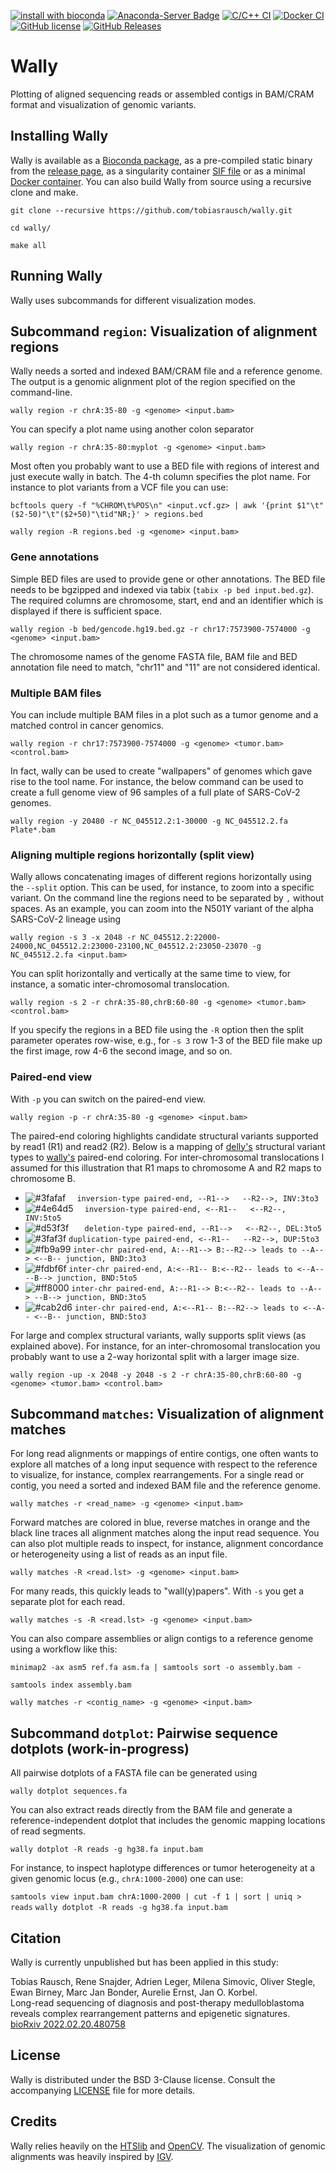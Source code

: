 [![install with bioconda](https://img.shields.io/badge/install%20with-bioconda-brightgreen.svg?style=flat-square)](http://bioconda.github.io/recipes/wally/README.html)
[![Anaconda-Server Badge](https://anaconda.org/bioconda/wally/badges/downloads.svg)](https://anaconda.org/bioconda/wally)
[![C/C++ CI](https://github.com/tobiasrausch/wally/workflows/C/C++%20CI/badge.svg)](https://github.com/tobiasrausch/wally/actions)
[![Docker CI](https://github.com/tobiasrausch/wally/workflows/Docker%20CI/badge.svg)](https://hub.docker.com/r/trausch/wally/)
[![GitHub license](https://img.shields.io/badge/License-BSD%203--Clause-blue.svg)](https://github.com/tobiasrausch/wally/blob/master/LICENSE)
[![GitHub Releases](https://img.shields.io/github/release/tobiasrausch/wally.svg)](https://github.com/tobiasrausch/wally/releases)

# Wally

Plotting of aligned sequencing reads or assembled contigs in BAM/CRAM format and visualization of genomic variants.

## Installing Wally

Wally is available as a [Bioconda package](https://anaconda.org/bioconda/wally), as a pre-compiled static binary from the [release page](https://github.com/tobiasrausch/wally/releases/), as a singularity container [SIF file](https://github.com/tobiasrausch/wally/releases/) or as a minimal [Docker container](https://hub.docker.com/r/trausch/wally/). You can also build Wally from source using a recursive clone and make. 

`git clone --recursive https://github.com/tobiasrausch/wally.git`

`cd wally/`

`make all`


## Running Wally

Wally uses subcommands for different visualization modes.

## Subcommand `region`: Visualization of alignment regions

Wally needs a sorted and indexed BAM/CRAM file and a reference genome. The output is a genomic alignment plot of the region specified on the command-line.

`wally region -r chrA:35-80 -g <genome> <input.bam>`

You can specify a plot name using another colon separator

`wally region -r chrA:35-80:myplot -g <genome> <input.bam>`

Most often you probably want to use a BED file with regions of interest and just execute wally in batch. The 4-th column specifies the plot name. For instance to plot variants from a VCF file you can use:

`bcftools query -f "%CHROM\t%POS\n" <input.vcf.gz> | awk '{print $1"\t"($2-50)"\t"($2+50)"\tid"NR;}' > regions.bed`

`wally region -R regions.bed -g <genome> <input.bam>`

### Gene annotations

Simple BED files are used to provide gene or other annotations. The BED file needs to be bgzipped and indexed via tabix (`tabix -p bed input.bed.gz`). The required columns are chromosome, start, end and an identifier which is displayed if there is sufficient space.

`wally region -b bed/gencode.hg19.bed.gz -r chr17:7573900-7574000 -g <genome> <input.bam>`

The chromosome names of the genome FASTA file, BAM file and BED annotation file need to match, "chr11" and "11" are not considered identical.

### Multiple BAM files

You can include multiple BAM files in a plot such as a tumor genome and a matched control in cancer genomics.

`wally region -r chr17:7573900-7574000 -g <genome> <tumor.bam> <control.bam>`

In fact, wally can be used to create "wallpapers" of genomes which gave rise to the tool name. For instance, the below command can be used to create a full genome view of 96 samples of a full plate of SARS-CoV-2 genomes.

`wally region -y 20480 -r NC_045512.2:1-30000 -g NC_045512.2.fa Plate*.bam`

### Aligning multiple regions horizontally (split view)

Wally allows concatenating images of different regions horizontally using the `--split` option. This can be used, for instance, to zoom into a specific variant. On the command line the regions need to be separated by `,` without spaces. As an example, you can zoom into the N501Y variant of the alpha SARS-CoV-2 lineage using 

`wally region -s 3 -x 2048 -r NC_045512.2:22000-24000,NC_045512.2:23000-23100,NC_045512.2:23050-23070 -g NC_045512.2.fa <input.bam>`

You can split horizontally and vertically at the same time to view, for instance, a somatic inter-chromosomal translocation.

`wally region -s 2 -r chrA:35-80,chrB:60-80 -g <genome> <tumor.bam> <control.bam>`

If you specify the regions in a BED file using the `-R` option then the split parameter operates row-wise, e.g., for `-s 3` row 1-3 of the BED file make up the first image, row 4-6 the second image, and so on.

### Paired-end view

With `-p` you can switch on the paired-end view. 

`wally region -p -r chrA:35-80 -g <genome> <input.bam>`

The paired-end coloring highlights candidate structural variants supported by read1 (R1) and read2 (R2). Below is a mapping of [delly's](https://github.com/dellytools/delly) structural variant types to [wally's](https://github.com/tobiasrausch/wally) paired-end coloring. For inter-chromosomal translocations I assumed for this illustration that R1 maps to chromosome A and R2 maps to chromosome B.

- ![#3fafaf](https://via.placeholder.com/15/3fafaf/3fafaf.png) `  inversion-type paired-end, --R1-->   --R2-->, INV:3to3`
- ![#4e64d5](https://via.placeholder.com/15/4e64d5/4e64d5.png) `  inversion-type paired-end, <--R1--   <--R2--, INV:5to5`
- ![#d53f3f](https://via.placeholder.com/15/d53f3f/d53f3f.png) `   deletion-type paired-end, --R1-->   <--R2--, DEL:3to5`
- ![#3faf3f](https://via.placeholder.com/15/3faf3f/3faf3f.png) `duplication-type paired-end, <--R1--   --R2-->, DUP:5to3`
- ![#fb9a99](https://via.placeholder.com/15/fb9a99/fb9a99.png) `inter-chr paired-end, A:--R1--> B:--R2--> leads to --A--> <--B-- junction, BND:3to3`
- ![#fdbf6f](https://via.placeholder.com/15/fdbf6f/fdbf6f.png) `inter-chr paired-end, A:<--R1-- B:<--R2-- leads to <--A-- --B--> junction, BND:5to5`
- ![#ff8000](https://via.placeholder.com/15/ff8000/ff8000.png) `inter-chr paired-end, A:--R1--> B:<--R2-- leads to --A--> --B--> junction, BND:3to5`
- ![#cab2d6](https://via.placeholder.com/15/cab2d6/cab2d6.png) `inter-chr paired-end, A:<--R1-- B:--R2--> leads to <--A-- <--B-- junction, BND:5to3`

For large and complex structural variants, wally supports split views (as explained above). For instance, for an inter-chromosomal translocation you probably want to use a 2-way horizontal split with a larger image size.

`wally region -up -x 2048 -y 2048 -s 2 -r chrA:35-80,chrB:60-80 -g <genome> <tumor.bam> <control.bam>`

## Subcommand `matches`: Visualization of alignment matches

For long read alignments or mappings of entire contigs, one often wants to explore all matches of a long input sequence with respect to the reference to visualize, for instance, complex rearrangements. For a single read or contig, you need a sorted and indexed BAM file and the reference genome.

`wally matches -r <read_name> -g <genome> <input.bam>`

Forward matches are colored in blue, reverse matches in orange and the black line traces all alignment matches along the input read sequence. You can also plot multiple reads to inspect, for instance, alignment concordance or heterogeneity using a list of reads as an input file.

`wally matches -R <read.lst> -g <genome> <input.bam>`

For many reads, this quickly leads to "wall(y)papers". With `-s` you get a separate plot for each read.

`wally matches -s -R <read.lst> -g <genome> <input.bam>`

You can also compare assemblies or align contigs to a reference genome using a workflow like this:

`minimap2 -ax asm5 ref.fa asm.fa | samtools sort -o assembly.bam -`

`samtools index assembly.bam`

`wally matches -r <contig_name> -g <genome> <input.bam>`

## Subcommand `dotplot`: Pairwise sequence dotplots (work-in-progress)

All pairwise dotplots of a FASTA file can be generated using

`wally dotplot sequences.fa`

You can also extract reads directly from the BAM file and generate a reference-independent dotplot that includes the genomic mapping locations of read segments.

`wally dotplot -R reads -g hg38.fa input.bam`

For instance, to inspect haplotype differences or tumor heterogeneity at a given genomic locus (e.g., `chrA:1000-2000`) one can use:

`samtools view input.bam chrA:1000-2000 | cut -f 1 | sort | uniq > reads`
`wally dotplot -R reads -g hg38.fa input.bam`

## Citation

Wally is currently unpublished but has been applied in this study:

Tobias Rausch, Rene Snajder, Adrien Leger, Milena Simovic, Oliver Stegle, Ewan Birney, Marc Jan Bonder, Aurelie Ernst, Jan O. Korbel.          
Long-read sequencing of diagnosis and post-therapy medulloblastoma reveals complex rearrangement patterns and epigenetic signatures.            
[bioRxiv 2022.02.20.480758](https://doi.org/10.1101/2022.02.20.480758)

## License

Wally is distributed under the BSD 3-Clause license. Consult the accompanying [LICENSE](https://github.com/tobiasrausch/wally/blob/master/LICENSE) file for more details.

## Credits

Wally relies heavily on the [HTSlib](https://github.com/samtools/htslib) and [OpenCV](https://github.com/opencv/opencv). The visualization of genomic alignments was heavily inspired by [IGV](https://github.com/igvteam/igv).
